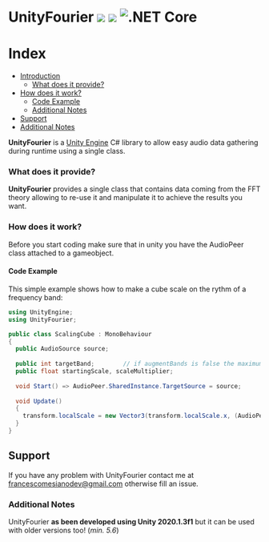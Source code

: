 # UnityFourier <img src="https://img.shields.io/badge/Version-0.0.1-blue" /> <img src="https://img.shields.io/badge/License-GPL--2.0-informational" /> ![.NET Core](https://github.com/francescomesianodev/UnityFourier/workflows/.NET%20Core/badge.svg)
Index
=======

<!--ts-->
   * [Introduction](#UnityFourier)
      * [What does it provide?](#what-does-it-provide)
   * [How does it work?](#how-does-it-work)
      * [Code Example](#code-example)
      * [Additional Notes](#additional-noted)
   * [Support](#support)
   * [Additional Notes](#additional-notes)
<!--te-->

**UnityFourier** is a <a href="https://unity.com">Unity Engine</a> C# library to allow easy audio data gathering during runtime using a single class.

### What does it provide?

**UnityFourier** provides a single class that contains data coming from the <see href="https://en.wikipedia.org/wiki/Fast_Fourier_transform">FFT theory</see> allowing to re-use it and manipulate it to achieve the results you want.

### How does it work?

Before you start coding make sure that in unity you have the AudioPeer class attached to a gameobject.

#### Code Example

This simple example shows how to make a cube scale on the rythm of a frequency band:

```c#
using UnityEngine;
using UnityFourier;

public class ScalingCube : MonoBehaviour
{
  public AudioSource source;
  
  public int targetBand;        // if augmentBands is false the maximum bands would be 8, set it to true if you want more bands to use
  public float startingScale, scaleMultiplier;
  
  void Start() => AudioPeer.SharedInstance.TargetSource = source;
  
  void Update()
  {
    transform.localScale = new Vector3(transform.localScale.x, (AudioPeer.SharedInstance.FrequencyBands[targetBand] * scaleMultiplier) + startingScale, transform.localScale.z);
  }
}
```

## Support

If you have any problem with UnityFourier contact me at francescomesianodev@gmail.com otherwise fill an issue.

### Additional Notes

UnityFourier **as been developed using Unity 2020.1.3f1** but it can be used with older versions too! (*min. 5.6*)
